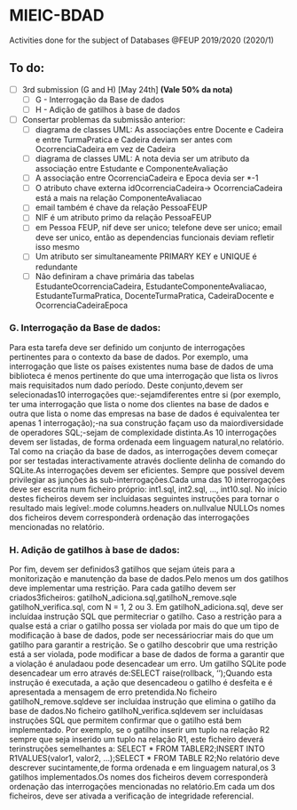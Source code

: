# MIEIC-BDAD
Activities done for the subject of Databases @FEUP 2019/2020 (2020/1)

## To do:
  - [ ] 3rd submission (G and H) [May 24th] **(Vale 50% da nota)**
    - [ ] G - Interrogação da Base de dados
    - [ ] H - Adição de gatilhos à base de dados
  - [ ] Consertar problemas da submissão anterior:
    - [ ] diagrama de classes UML: As associações entre Docente e Cadeira e entre TurmaPratica e Cadeira deviam ser antes com OcorrenciaCadeira em vez de Cadeira
    - [ ] diagrama de classes UML: A nota devia ser um atributo da associação entre Estudante e ComponenteAvaliação
    - [ ] A associação entre OcorrenciaCadeira e Epoca devia ser \*-1
    - [ ] O atributo chave externa idOcorrenciaCadeira-> OcorrenciaCadeira está a mais na relação ComponenteAvaliacao
    - [ ] email também é chave da relação PessoaFEUP
    - [ ] NIF é um atributo primo da relação PessoaFEUP
    - [ ] em Pessoa FEUP, nif deve ser unico; telefone deve ser unico; email deve ser unico, então as dependencias funcionais deviam refletir isso mesmo
    - [ ] Um atributo ser simultaneamente PRIMARY KEY e UNIQUE é redundante
    - [ ] Não definiram a chave primária das tabelas EstudanteOcorrenciaCadeira, EstudanteComponenteAvaliacao, EstudanteTurmaPratica, DocenteTurmaPratica, CadeiraDocente e OcorrenciaCadeiraEpoca

### G. Interrogação da Base de dados:
Para esta tarefa deve ser definido um conjunto de interrogações pertinentes para o contexto da base de dados. Por exemplo, uma interrogação que liste os países existentes numa base de dados de uma biblioteca é menos pertinente do que uma interrogação que lista os livros mais requisitados num dado período. Deste conjunto,devem ser selecionadas10 interrogações que:-sejamdiferentes entre si (por exemplo, ter uma interrogação que lista o nome dos clientes na base de dados e outra que lista o nome das empresas na base de dados é equivalentea ter apenas 1 interrogação);-na sua construção façam uso da maiordiversidade de operadores SQL;-sejam de complexidade distinta.As 10 interrogações devem ser listadas, de forma ordenada eem linguagem natural,no relatório. Tal como na criação da base de dados, as interrogações devem começar por ser testadas interactivamente através docliente delinha de comando do SQLite.As interrogações devem ser eficientes. Sempre que possível devem privilegiar as junções às sub-interrogações.Cada uma das 10 interrogações deve ser escrita num ficheiro próprio: int1.sql, int2.sql, ..., int10.sql. No início destes ficheiros devem ser incluídasas seguintes instruções para tornar o resultado mais legível:.mode columns.headers on.nullvalue NULLOs nomes dos ficheiros devem corresponderà ordenação das interrogações mencionadas no relatório.

### H. Adição de gatilhos à base de dados:
Por fim, devem ser definidos3 gatilhos que sejam úteis para a monitorização e manutenção da base de dados.Pelo menos um dos gatilhos deve implementar uma restrição. Para cada gatilho devem ser criados3ficheiros: gatilhoN_adiciona.sql,gatilhoN_remove.sqle gatilhoN_verifica.sql, com N = 1, 2 ou 3.
Em gatilhoN_adiciona.sql, deve ser incluídaa instrução SQL que permitecriar o gatilho. Caso a restrição para a qualse está a criar o gatilho possa ser violada por mais do que um tipo de modificação à base de dados, pode ser necessáriocriar mais do que um gatilho para garantir a restrição. Se o gatilho descobrir que uma restrição está a ser violada, pode modificar a base de dados de forma a garantir que a violação é anuladaou pode desencadear um erro. Um gatilho SQLite pode desencadear um erro através de:SELECT raise(rollback, ‘<mensagem de erro>’);Quando esta instrução é executada, a ação que desencadeou o gatilho é desfeita e é apresentada a mensagem de erro pretendida.No ficheiro gatilhoN_remove.sqldeve ser incluídaa instrução que elimina o gatilho da base de dados.No ficheiro gatilhoN_verifica.sqldevem ser incluídasas instruções SQL que permitem confirmar que o gatilho está bem implementado. Por exemplo, se o gatilho inserir um tuplo na relação R2 sempre que seja inserido um tuplo na relação R1, este ficheiro deverá terinstruções semelhantes a: SELECT * FROM TABLER2;INSERT INTO R1VALUES(valor1, valor2, ...);SELECT * FROM TABLE R2;No relatório deve descrever sucintamente,de forma ordenada e em linguagem natural,os 3 gatilhos implementados.Os nomes dos ficheiros devem corresponderà ordenação das interrogações mencionadas no relatório.Em cada um dos ficheiros, deve ser ativada a verificação de integridade referencial.